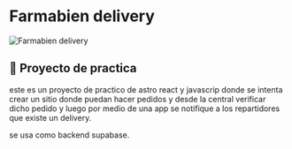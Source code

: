 # Farmabien delivery

![Farmabien delivery ](https://cdn.farmabien.com/web/farmabien_logo.png)

## 🚀 Proyecto de practica

este es un proyecto de practico de astro react y javascrip donde se intenta crear un sitio donde puedan hacer pedidos y desde la central verificar dicho pedido y luego por medio de una app se notifique a los repartidores que existe un delivery.

se usa como backend supabase.

